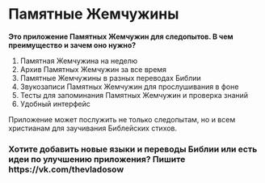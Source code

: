 # Памятные Жемчужины
 <b>Это приложение Памятных Жемчужин для следопытов. В чем преимущество и зачем оно нужно? </b>
 1. Памятная Жемчужина на неделю
 2. Архив Памятных Жемчужин за все время
 3. Памятные Жемчужины в разных переводах Библии
 4. Звукозаписи Памятных Жемчужин для прослушивания в фоне
 5. Тесты для запоминания Памятных Жемчужин и проверка знаний
 6. Удобный интерфейс
 
 Приложение может послужить не только следопытам, но и всем христианам для заучивания Библейских стихов.
 
 <h3>Хотите добавить новые языки и переводы Библии или есть идеи по улучшению приложения? Пишите https://vk.com/thevladosow</h3>
